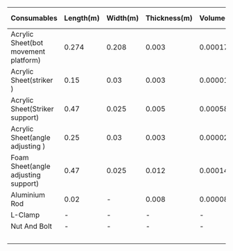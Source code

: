 <html>
<body>
<!--StartFragment-->

Consumables | Length(m) | Width(m) | Thickness(m) | Volume(m^3) | Weight(kg) | Quantity | Total Volume(m^3) | Total Weight(kg) | MJ/m^3 | MJ/kg | MJ
-- | -- | -- | -- | -- | -- | -- | -- | -- | -- | -- | --
Acrylic Sheet(bot movement platform) | 0.274 | 0.208 | 0.003 | 0.00017 | 0.195 | 1 | - | 0.195 | - | 117 | 22.815
Acrylic Sheet(striker ) | 0.15 | 0.03 | 0.003 | 0.0000135 | 0.0155 | 1 | - | 0.0155 | - | 117 | 1.816
Acrylic Sheet(Striker support) | 0.47 | 0.025 | 0.005 | 0.0005875 | 0.675625 | 1 | - | 0.675625 | - | 117 | 79.0452
Acrylic Sheet(angle adjusting ) | 0.25 | 0.03 | 0.003 | 0.000022 | 0.025 | 1 | - | 0.025 | - | 117 | 2.9601
Foam Sheet(angle adjusting support) | 0.47 | 0.025 | 0.012 | 0.000141 | 0.0033 | 1 | - | 0.0033 | - | 85 | 20.2
Aluminium Rod | 0.02 | - | 0.008 | 0.0000855 | 0.023 | 1 | - | 0.023 | - | 191 | 4.39
L-Clamp | - | - | - | - | 0.018 | 6 | - | 0.108 | - | 153 | 16.524
Nut And Bolt | - | - | - | - | 0.002 | 30 | - | 0.06 | - | 153 | 9.18
  |   |   |   |   |   |   |   |   |   | Total | 226.421

<!--EndFragment-->
</body>
</html>
